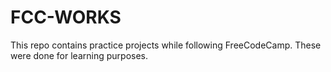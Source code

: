 # FCC-WORKS
This repo contains practice projects while following FreeCodeCamp. These were done for learning purposes.
